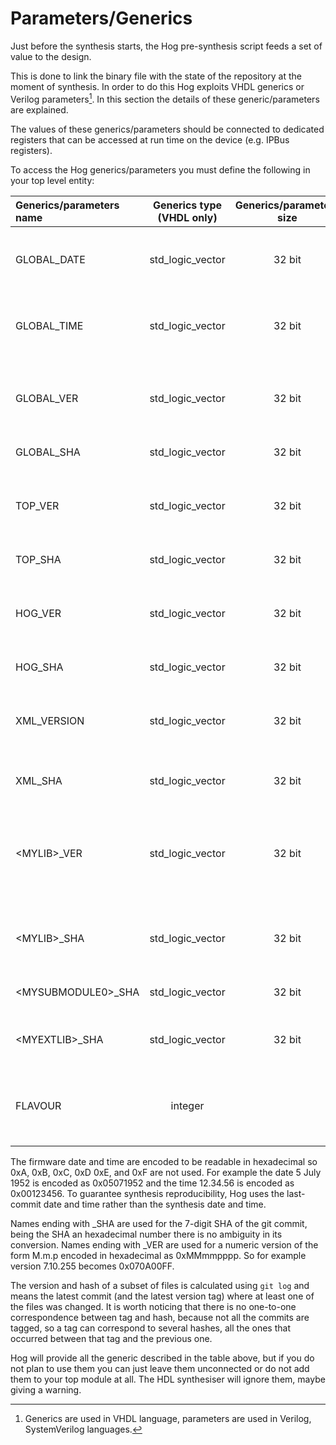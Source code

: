 # Parameters/Generics

Just before the synthesis starts, the Hog pre-synthesis script feeds a set of value to the design.

This is done to link the binary file with the state of the repository at the moment of synthesis.
In order to do this Hog exploits VHDL generics or Verilog parameters[^1].
In this section the details of these generic/parameters are explained.

The values of these generics/parameters should be connected to dedicated registers that can be accessed at run time on the device (e.g. IPBus registers). 

To access the Hog generics/parameters you must define the following in your top level entity:

| Generics/parameters name           | Generics type (VHDL only)     | Generics/parameters size | Generics/parameters description                                |
|:------------------------|:------------------:|:-------------:|:------------------------------------------------------------------------------------------------|
| GLOBAL_DATE           | std_logic_vector   | 32 bit         | Last commit date. Format: ddmmyyyy (hex with decimal digits, no digit greater than 9 is used)  |
| GLOBAL_TIME           | std_logic_vector   | 32 bit         | Last commit time. Format: 00HHMMSS  (hex with decimal digits, no digit greater than 9 is used) | 
| GLOBAL_VER        | std_logic_vector   | 32 bit         | Repository version.  The version of the form m.M.p is encoded in hexadecimal as MMmmpppp  |
| GLOBAL_SHA           | std_logic_vector   | 32 bit         | Repository git commit hash (SHA). | 							     
| TOP_VER           | std_logic_vector   | 32 bit         | Top project folder version.  The version of the form m.M.p is encoded in hexadecimal as MMmmpppp  |
| TOP_SHA              | std_logic_vector   | 32 bit         | Top project folder git commit hash (SHA). | 							     
| HOG_VER           | std_logic_vector   | 32 bit         | Hog submodule version.  The version of the form m.M.p is encoded in hexadecimal as MMmmpppp  |
| HOG_SHA              | std_logic_vector   | 32 bit         | Hog submodule git commit hash (SHA). | 							     
| XML_VERSION             | std_logic_vector   | 32 bit         | (optional) IPbus xml version.  The version of the form m.M.p is encoded in hexadecimal as MMmmpppp  |
| XML_SHA                | std_logic_vector   | 32 bit         | (optional) IPbus xml git commit hash (SHA). | 							     
| <MYLIB\>_VER     | std_logic_vector   | 32 bit         |  (one per library, i.e. .src list file) Version of the files contained in the .src file.  The version of the form m.M.p is encoded in hexadecimal as MMmmpppp  |
| <MYLIB\>_SHA        | std_logic_vector   | 32 bit         |  (one per library, i.e. .src list file) Git commit hash of the files contained in the .src file (SHA). | 							     
| <MYSUBMODULE0\>_SHA | std_logic_vector   | 32 bit         | (one per submodule) Submodule git commit hash (SHA). |
| <MYEXTLIB\>_SHA     | std_logic_vector   | 32 bit         | (one per external library) Git commit hash (SHA) of the .ext file. |
| FLAVOUR                 | integer            |                | (integer) flavour used for generating this bit file, set if your project uses Hog flavours to produce bit files for different devices |

The firmware date and time are encoded to be readable in hexadecimal so 0xA, 0xB, 0xC, 0xD 0xE, and 0xF are not used. For example the date 5 July 1952 is encoded as 0x05071952 and the time 12.34.56 is encoded as 0x00123456. To guarantee synthesis reproducibility, Hog uses the last-commit date and time rather than the synthesis date and time.

Names ending with _SHA are used for the 7-digit SHA of the git commit, being the SHA an hexadecimal number there is no ambiguity in its conversion. Names ending with _VER are used for a numeric version of the form M.m.p encoded in hexadecimal as 0xMMmmpppp. So for example version 7.10.255 becomes 0x070A00FF.

The version and hash of a subset of files is calculated using `git log` and means the latest commit (and the latest version tag) where at least one of the files was changed. It is worth noticing that there is no one-to-one correspondence between tag and hash, because not all the commits are tagged, so a tag can correspond to several hashes, all the ones that occurred between that tag and the previous one.

Hog will provide all the generic described in the table above, but if you do not plan to use them you can just leave them unconnected or do not add them to your top module at all. The HDL synthesiser will ignore them, maybe giving a warning.


[^1]: Generics are used in VHDL language, parameters are used in Verilog, SystemVerilog languages.
